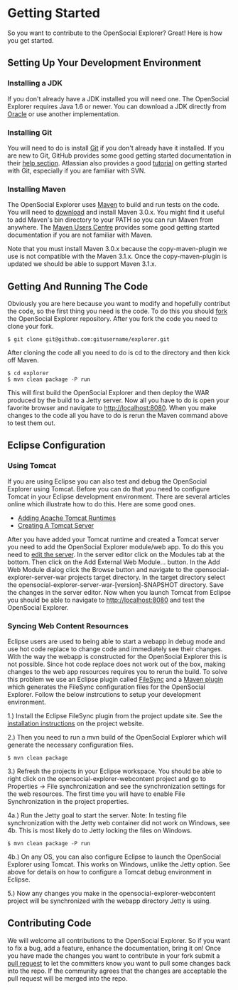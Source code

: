 <!--
 * Licensed to the Apache Software Foundation (ASF) under one
 * or more contributor license agreements.  See the NOTICE file
 * distributed with this work for additional information
 * regarding copyright ownership.  The ASF licenses this file
 * to you under the Apache License, Version 2.0 (the
 * "License"); you may not use this file except in compliance
 * with the License.  You may obtain a copy of the License at
 *
 *   http://www.apache.org/licenses/LICENSE-2.0
 *
 * Unless required by applicable law or agreed to in writing,
 * software distributed under the License is distributed on an
 * "AS IS" BASIS, WITHOUT WARRANTIES OR CONDITIONS OF ANY
 * KIND, either express or implied.  See the License for the
 * specific language governing permissions and limitations
 * under the License.
-->
Getting Started
====================

So you want to contribute to the OpenSocial Explorer? Great!  Here is how you get started.

Setting Up Your Development Environment
---------------------

### Installing a JDK
If you don't already have a JDK installed you will need one.  The OpenSocial Explorer requires Java 1.6 or newer.  You can download a JDK directly from [Oracle](http://www.oracle.com/technetwork/java/javase/downloads/index.html) or use another implementation.

### Installing Git 
You will need to do is install [Git](http://git-scm.com/) if you don't already have it installed.  If you are new to Git, GitHub provides some good getting started documentation in their [help section](https://help.github.com/).  Atlassian also provides a good [tutorial](http://atlassian.com/git/) on getting started with Git, especially if you are familiar with SVN.

### Installing Maven
The OpenSocial Explorer uses [Maven](http://maven.apache.org/) to build and run tests on the code.  You will need to [download](http://maven.apache.org/download.cgi) and install Maven 3.0.x.  You might find it useful to add Maven's bin directory to your PATH so you can run Maven from anywhere.  The [Maven Users Centre](http://maven.apache.org/users/index.html) provides some good getting started documentation if you are not familiar with Maven.

Note that you must install Maven 3.0.x because the copy-maven-plugin we use is not compatible with the Maven 3.1.x.  Once the copy-maven-plugin is updated we should be able to support Maven 3.1.x.

Getting And Running The Code
---------------------

Obviously you are here because you want to modify and hopefully contribut the code, so the first thing you need is the code. To do this you should [fork](https://help.github.com/articles/fork-a-repo) the OpenSocial Explorer repository.  After you fork the code you need to clone your fork.

    $ git clone git@github.com:gitusername/explorer.git

 After cloning the code all you need to do is cd to the directory and then kick off Maven.

    $ cd explorer
    $ mvn clean package -P run

 This will first build the OpenSocial Explorer and then deploy the WAR produced by the build to a Jetty server.  Now all you have to do is open your favorite browser and navigate to [http://localhost:8080](http://localhost:8080).  When you make changes to the code all you have to do is rerun the Maven command above to test them out.


Eclipse Configuration
---------------------

### Using Tomcat
If you are using Eclipse you can also test and debug the OpenSocial Explorer using Tomcat.  Before you can do that you need to configure Tomcat in your Eclipse development environment.  There are several articles online which illustrate how to do this.  Here are some good ones.

*  [Adding Apache Tomcat Runtimes](http://help.eclipse.org/juno/index.jsp?topic=%2Forg.eclipse.jst.server.ui.doc.user%2Ftopics%2Ftwtomprf.html)
*  [Creating A Tomcat Server](http://help.eclipse.org/juno/index.jsp?topic=%2Forg.eclipse.jst.server.ui.doc.user%2Ftopics%2Ftomcat.html)

After you have added your Tomcat runtime and created a Tomcat server you need to add the OpenSocial Explorer module/web app.  To do this you need to [edit the server](http://help.eclipse.org/juno/index.jsp?topic=%2Forg.eclipse.jst.server.ui.doc.user%2Ftopics%2Ftomcat.html).  In the server editor click on the Modules tab at the bottom.  Then click on the Add External Web Module... button.  In the Add Web Module dialog click the Browse button and navigate to the opensocial-explorer-server-war projects target directory.  In the target directory select the opensocial-explorer-server-war-[version]-SNAPSHOT directory.  Save the changes in the server editor.  Now when you launch Tomcat from Eclipse you should be able to navigate to [http://localhost:8080](http://localhost:8080) and test the OpenSocial Explorer.

### Syncing Web Content Resournces
Eclipse users are used to being able to start a webapp in debug mode and use hot code replace to change code and immediately see their changes.  With the way the webapp is constructed for the OpenSocial Explorer this is not possible.  Since hot code replace does not work out of the box, making changes to the web app resources requires you to rerun the build.  To solve this problem we use an Eclipse plugin called [FileSync](http://andrei.gmxhome.de/filesync/index.html) and a [Maven plugin](http://mavenfilesync.googlecode.com/svn/trunk/maven-filesync-plugin/site/index.html) which generates the FileSync configuration files for the OpenSocial Explorer.  Follow the below instrcutions to setup your development environment.

1.)  Install the Eclipse FileSync plugin from the project update site.  See the [installation instructions](http://andrei.gmxhome.de/filesync/index.html) on the project website.

2.)  Then you need to run a mvn build of the OpenSocial Explorer which will generate the necessary configuration files.


    $ mvn clean package


3.)  Refresh the projects in your Eclipse workspace.  You should be able to right click on the opensocial-explorer-webcontent project and go to Properties -> File synchronization and see the synchronization settings for the web resources.  The first time you will have to enable File Synchronization in the project properties.

4a.)  Run the Jetty goal to start the server.  Note:  In testing file synchronization with the Jetty web container did not work on Windows, see 4b.  This is most likely do to Jetty locking the files on Windows.


    $ mvn clean package -P run

4b.)  On any OS, you can also configure Eclipse to launch the OpenSocial Explorer using Tomcat.  This works on Windows, unlike the Jetty option.  See above for details on how to configure a Tomcat debug environment in Eclipse.


5.)	  Now any changes you make in the opensocial-explorer-webcontent project will be synchronized with the webapp directory Jetty is using.


 Contributing Code
---------------------

 We will welcome all contributions to the OpenSocial Explorer.  So if you want to fix a bug, add a feature, enhance the documentation, bring it on!  Once you have made the changes you want to contribute in your fork submit a [pull request](https://help.github.com/articles/using-pull-requests) to let the committers know you want to pull some changes back into the repo.  If the community agrees that the changes are acceptable the pull request will be merged into the repo.
